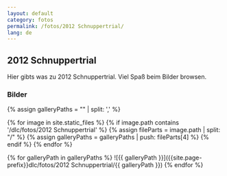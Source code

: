 ```yaml
---
layout: default
category: fotos
permalink: /fotos/2012 Schnuppertrial/
lang: de
---
```


## 2012 Schnuppertrial

Hier gibts was zu 2012 Schnuppertrial. Viel Spaß beim Bilder browsen.

### Bilder
{% assign galleryPaths = "" | split: ',' %}

{% for image in site.static_files %}
{% if image.path contains '/dlc/fotos/2012 Schnuppertrial' %}
        {% assign fileParts = image.path | split: "/" %}
        {% assign galleryPaths = galleryPaths | push: fileParts[4] %}
{% endif %}
{% endfor %}

{% for galleryPath in galleryPaths %}
![{{ galleryPath }}]({{site.page-prefix}}dlc/fotos/2012 Schnuppertrial/{{ galleryPath }})
{% endfor %}
